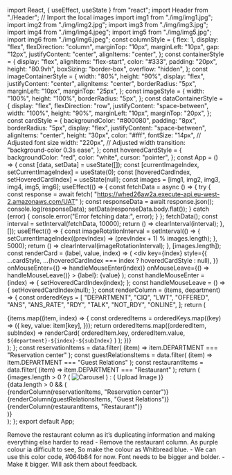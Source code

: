import React, { useEffect, useState } from "react";
import Header from "./Header";
// Import the local images
import img1 from "./img/img1.jpg";
import img2 from "./img/img2.jpg";
import img3 from "./img/img3.jpg";
import img4 from "./img/img4.jpeg";
import img5 from "./img/img5.jpg";
import img6 from "./img/img6.jpeg";
const columnStyle = {
  flex: 1,
  display: "flex",
  flexDirection: "column",
  marginTop: "10px",
  marginLeft: "10px",
  gap: "12px",
  justifyContent: "center",
  alignItems: "center",
};
const containerStyle = {
  display: "flex",
  alignItems: "flex-start",
  color: "#333",
  padding: "20px",
  height: "80.9vh",
  boxSizing: "border-box",
  overflow: "hidden",
};
const imageContainerStyle = {
  width: "80%",
  height: "90%",
  display: "flex",
  justifyContent: "center",
  alignItems: "center",
  borderRadius: "5px",
  marginLeft: "10px",
  marginTop: "25px",
};
const imageStyle = {
  width: "100%",
  height: "100%",
  borderRadius: "5px",
};
const dataContainerStyle = {
  display: "flex",
  flexDirection: "row",
  justifyContent: "space-between",
  width: "100%",
  height: "90%",
  marginLeft: "10px",
  marginTop: "20px",
};
const cardStyle = {
  backgroundColor: "#800080",
  padding: "8px",
  borderRadius: "5px",
  display: "flex",
  justifyContent: "space-between",
  alignItems: "center",
  height: "30px",
  color: "#fff",
  fontSize: "14px", // Adjusted font size
  width: "220px", // Adjusted width
  transition: "background-color 0.3s ease",
};
const hoveredCardStyle = {
  backgroundColor: "red",
  color: "white",
  cursor: "pointer",
};
const App = () => {
  const [data, setData] = useState([]);
  const [currentImageIndex, setCurrentImageIndex] = useState(0);
  const [hoveredCardIndex, setHoveredCardIndex] = useState(null);
  const images = [img1, img2, img3, img4, img5, img6];
  useEffect(() => {
    const fetchData = async () => {
      try {
        const response = await fetch(
          "https://whed26aw2a.execute-api.eu-west-2.amazonaws.com/UAT"
        );
        const responseData = await response.json();
        console.log(responseData);
        setData(responseData.body.flat());
      } catch (error) {
        console.error("Error fetching data:", error);
      }
    };
    fetchData();
    const interval = setInterval(fetchData, 10000);
    return () => clearInterval(interval);
  }, []);
  useEffect(() => {
    const imageRotationInterval = setInterval(() => {
      setCurrentImageIndex((prevIndex) => (prevIndex + 1) % images.length);
    }, 5000);
    return () => clearInterval(imageRotationInterval);
  }, [images.length]);
  const renderCard = (label, value, index) => (
    <div
      key={index}
      style={{
        ...cardStyle,
        ...(hoveredCardIndex === index ? hoveredCardStyle : null),
      }}
      onMouseEnter={() => handleMouseEnter(index)}
      onMouseLeave={() => handleMouseLeave()}
    >
      <span>{label}:</span>
      <span>{value}</span>
    </div>
  );
  const handleMouseEnter = (index) => {
    setHoveredCardIndex(index);
  };
  const handleMouseLeave = () => {
    setHoveredCardIndex(null);
  };
  const renderColumn = (items, department) => {
    const orderedKeys = [
      "DEPARTMENT",
      "CIQ",
      "LWT",
      "OFFERED",
      "ANS",
      "ANS_RATE",
      "RDY",
      "TALK",
      "NOT_RDY",
      "ONLINE",
    ];
    return (
      <div style={columnStyle}>
        {items.map((item, index) => {
          const orderedItems = orderedKeys.map((key) => ({
            key,
            value: item[key],
          }));
          return orderedItems.map((orderedItem, subIndex) =>
            renderCard(
              orderedItem.key,
              orderedItem.value,
              `${department}-${index}-${subIndex}`
            )
          );
        })}
      </div>
    );
  };
  const reservationItems = data.filter(
    (item) => item.DEPARTMENT === "Reservation center"
  );
  const guestRelationsItems = data.filter(
    (item) => item.DEPARTMENT === "Guest Relations"
  );
  const restaurantItems = data.filter(
    (item) => item.DEPARTMENT === "Restaurant"
  );
  return (
    <div style={containerStyle}>
      <div style={imageContainerStyle}>
        {images.length > 0 ? (
          <img
            src={images[currentImageIndex]}
            alt="Carousel"
            style={imageStyle}
          />
        ) : (
          <span>Upload Image</span>
        )}
      </div>
      {data.length > 0 && (
        <div style={dataContainerStyle}>
          {renderColumn(reservationItems, "Reservation center")}
          {renderColumn(guestRelationsItems, "Guest Relations")}
          {renderColumn(restaurantItems, "Restaurant")}
        </div>
      )}
    </div>
  );
};
export default App;



Remove the restaurant column as it’s duplicating information and making everything else harder to read - Remove the restaurant column.
As purple colour ia difficult to see, So make the colour as Whitbread blue. -  We can use this color code, #064b84 for now.
Font needs to be bigger and bolder. - Make it bigger. Will ask them about feedback.
